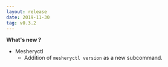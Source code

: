 ```yaml
---
layout: release
date: 2019-11-30
tag: v0.3.2
---
```


**What's new ?**

- Mesheryctl
  - Addition of `mesheryctl version` as a new subcommand.

